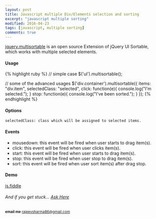```yaml
---
layout: post
title: Javascript multiple Div/Elements selection and sorting
excerpt: "javascript multiple sorting"
modified: 2016-04-23
tags: [javascript, multiple sorting]
comments: true
---
```


[jquery.multisortable]('https://github.com/shvetsgroup/jquery.multisortable') is an open source Extension of jQuery
UI Sortable, which works with multiple selected elements.

#### Usage
{% highlight ruby %}
// simple case
$('ul').multisortable();

// some of the advanced usages
$('div.container').multisortable({
    items: "div.item",
    selectedClass: "selected",
    click: function(e){ console.log("I'm selected."); }
    stop: function(e){ console.log("I've been sorted."); }
});
{% endhighlight %}

#### Options

    selectedClass: class which will be assigned to selected items.

#### Events

  *  mousedown: this event will be fired when user starts to drag item(s).
  *  click: this event will be fired when user clicks item(s).
  *  start: this event will be fired when user starts to drag item(s).
  *	 stop: this event will be fired when user stop to drag item(s).
  *	 sort: this event will be fired when user sort item(s) after drag stop.

#### Demo

[js.fiddle]('http://jsfiddle.net/neochief/KWeMM/')


######  And if you get stuck… [Ask Here](http://stackoverflow.com/)

<sup> <b>email me</b>  [rajeevsharma86@gmail.com](#myfootnote1)</sup>
